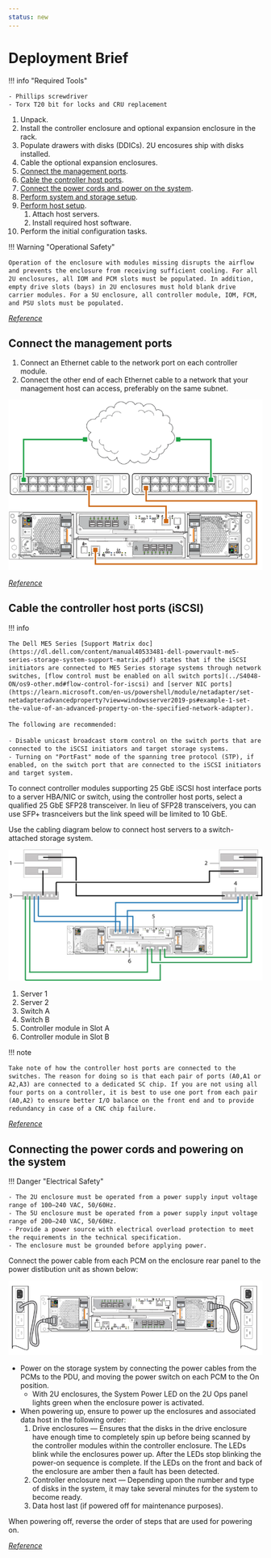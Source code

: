 ```yaml
---
status: new
---
```


# Deployment Brief

!!! info "Required Tools"

    - Phillips screwdriver
    - Torx T20 bit for locks and CRU replacement

1. Unpack.
2. Install the controller enclosure and optional expansion enclosure in the rack.
3. Populate drawers with disks (DDICs). 2U encosures ship with disks installed.
4. Cable the optional expansion enclosures.
5. [Connect the management ports](#connect-the-management-ports).
6. [Cable the controller host ports](#cable-the-controller-host-ports-iscsi).
7. [Connect the power cords and power on the system](#connecting-the-power-cords-and-powering-on-the-system).
8. [Perform system and storage setup](me5-guided-setup.md#).
9. [Perform host setup](me5-host-setup.md).
    1. Attach host servers.
    2. Install required host software.
10. Perform the initial configuration tasks.

!!! Warning "Operational Safety"

    Operation of the enclosure with modules missing disrupts the airflow and prevents the enclosure from receiving sufficient cooling. For all 2U enclosures, all IOM and PCM slots must be populated. In addition, empty drive slots (bays) in 2U enclosures must hold blank drive carrier modules. For a 5U enclosure, all controller module, IOM, FCM, and PSU slots must be populated.

[*Reference*](https://www.dell.com/support/manuals/en-us/powervault-me5024/me5_series_dg/installation-checklist?guid=guid-7006b52e-72c2-4515-8673-6194698762c2&lang=en-us)

## Connect the management ports

1. Connect an Ethernet cable to the network port on each controller module.
2. Connect the other end of each Ethernet cable to a network that your management host can access, preferably on the same subnet.

![Connect Management Network](../../../assets/GUID-AD889609-EF7B-4EBB-99EF-E963AF8B7A01-low.png)

[*Reference*](https://www.dell.com/support/manuals/en-us/powervault-me5024/me5_series_dg/connect-to-the-management-network?guid=guid-e1c38f5a-979b-4572-8e37-1416361180c8&lang=en-us)

## Cable the controller host ports (iSCSI)

!!! info

    The Dell ME5 Series [Support Matrix doc](https://dl.dell.com/content/manual40533481-dell-powervault-me5-series-storage-system-support-matrix.pdf) states that if the iSCSI initiators are connected to ME5 Series storage systems through network switches, [flow control must be enabled on all switch ports](../S4048-ON/os9-other.md#flow-control-for-iscsi) and [server NIC ports](https://learn.microsoft.com/en-us/powershell/module/netadapter/set-netadapteradvancedproperty?view=windowsserver2019-ps#example-1-set-the-value-of-an-advanced-property-on-the-specified-network-adapter).

    The following are recommended:

    - Disable unicast broadcast storm control on the switch ports that are connected to the iSCSI initiators and target storage systems.
    - Turning on "PortFast" mode of the spanning tree protocol (STP), if enabled, on the switch port that are connected to the iSCSI initiators and target system.

To connect controller modules supporting 25 GbE iSCSI host interface ports to a server HBA/NIC or switch, using the controller host ports, select a qualified 25 GbE SFP28 transceiver. In lieu of SFP28 transceivers, you can use SFP+ trasnceivers but the link speed will be limited to 10 GbE.

Use the cabling diagram below to connect host servers to a switch-attached storage system.

![Connecting hosts: ME5 Series 2U switch-attached – two servers, two switches](../../../assets/GUID-F0A8A5BD-8E42-4A78-9C5B-CB63E5ADFA74-low.jpg)

1. Server 1
2. Server 2
3. Switch A
4. Switch B
5. Controller module in Slot A
6. Controller module in Slot B

!!! note

    Take note of how the controller host ports are connected to the switches. The reason for doing so is that each pair of ports (A0,A1 or A2,A3) are connected to a dedicated SC chip. If you are not using all four ports on a controller, it is best to use one port from each pair (A0,A2) to ensure better I/O balance on the front end and to provide redundancy in case of a CNC chip failure.

[*Reference*](https://www.dell.com/support/manuals/en-us/powervault-me5024/me5_series_dg/dual-controller-module-configurations-%E2%80%93-switch-attached?guid=guid-3feea98b-a7a2-4c53-a0de-b08affdca73d&lang=en-us)

## Connecting the power cords and powering on the system

!!! Danger "Electrical Safety"

    - The 2U enclosure must be operated from a power supply input voltage range of 100–240 VAC, 50/60Hz.
    - The 5U enclosure must be operated from a power supply input voltage range of 200–240 VAC, 50/60Hz.
    - Provide a power source with electrical overload protection to meet the requirements in the technical specification.
    - The enclosure must be grounded before applying power.

Connect the power cable from each PCM on the enclosure rear panel to the power distibution unit as shown below:

![Connection from PDU to PCM](../../../assets/GUID-E50DDFC9-508D-441F-8448-2A1AD1232F5D-low.png)

- Power on the storage system by connecting the power cables from the PCMs to the PDU, and moving the power switch on each PCM to the On position.
    - With 2U enclosures, the System Power LED on the 2U Ops panel lights green when the enclosure power is activated.
- When powering up, ensure to power up the enclosures and associated data host in the following order:
    1. Drive enclosures — Ensures that the disks in the drive enclosure have enough time to completely spin up before being scanned by the controller modules within the controller enclosure. The LEDs blink while the enclosures power up. After the LEDs stop blinking the power-on sequence is complete. If the LEDs on the front and back of the enclosure are amber then a fault has been detected.
    2. Controller enclosure next — Depending upon the number and type of disks in the system, it may take several minutes for the system to become ready.
    3. Data host last (if powered off for maintenance purposes).

When powering off, reverse the order of steps that are used for powering on.

[*Reference*](https://www.dell.com/support/manuals/en-us/powervault-me5024/me5_series_dg/power-cable-connection?guid=guid-993ce269-087f-4746-be48-dbda99277e21&lang=en-us) 
